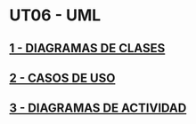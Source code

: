 # UT06 - UML

## [1 - DIAGRAMAS DE CLASES](https://github.com/joaquinalbares/entornos2223/blob/master/UT06/DIAGRAMAS_DE_CLASES.md)

## [2 - CASOS DE USO](https://github.com/joaquinalbares/entornos2223/blob/master/UT06/CASOS_DE_USO.md)


## [3 - DIAGRAMAS DE ACTIVIDAD]((https://github.com/joaquinalbares/entornos2223/blob/master/UT06/DIAGRAMAS_DE_ACTIVIDAD-md))


